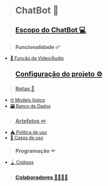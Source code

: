 > <h1>ChatBot 🤖</h1>

> ##  <a href ="https://github.com/theokkkk1/escopo-"> Escopo do ChatBot 💻 <a>

> ### Funcionalidade ✅
<ul>

<li> <a href ="https://github.com/theokkkk1/funcionalidade/tree/main"> 📀 Função de Vídeo/Áudio <a>

</ul>

> ##  <a href = "https://github.com/theokkkk1/configura-es/edit/main/README.md" > Configuração do projeto ⚙️ 

> ### Rotas 🧭

<ul>
  
<li> <a href ="https://drive.google.com/file/d/1VPQC5MrVUA1qp6NIkTnf1t1hIRnMC4Pt/view?usp=sharing"> 🤓 Modelo lógico <a> </li>

<li> <a href ="https://github.com/Marquin25/ChatBott/blob/main/README.md" <a> 🗃️ Banco de Dados </li>

</ul>
  

> ### Artefatos 💤

<ul>
  
<li> <a href ="https://github.com/theokkkk1/chatbot"> ⚠️ Política de uso </a> </li>
  
<li> <a href ="https://github.com/theokkkk1/Casos-de-uso"> 📂 Casos de uso <a> </li>
  
</ul>

> ### Programação ⚰️

<ul>
<li> <a href ="https://github.com/Marquin25/Codigos"> 🪀 Códigos </a> </li>
</ul>

> ### <a href ="https://github.com/Marquin25/Colaboradores-/blob/main/README.md "> Colaboradores 👨‍👨‍👦‍👦  <a>
  


 
  
      
 
